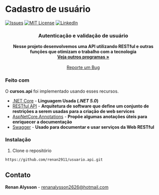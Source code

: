 # Cadastro de usuário

<!-- PROJECT SHIELDS -->
[![Issues][issues-shield]][issues-url]
[![MIT License][license-shield]][license-url]
[![LinkedIn][linkedin-shield]][linkedin-url]

  <h3 align="center"><strong>Autenticação e validação de usuário</strong></h3>

  <p align="center">
 <strong>Nesse projeto desenvolvemos uma API utilizando RESTful e outras funções que otimizam o trabalho com a tecnologia</strong>
    <br />
    <a href="https://github.com/renan2911?tab=repositories"><strong>Veja outros programas »</strong></a>
    <br />
    <br />
    <a href="https://github.com/renan2911/NOME_DESSE_REPOSITORIO/issues">Reporte um Bug</a>
  </p>
</p>

### Feito com

O <strong>cursos.api</strong> foi implementado usando esses recursos.

* [.NET Core](https://docs.microsoft.com/pt-br/dotnet/core/) - <strong>Linguagem Usada (*.NET 5.0*)</strong>
* [RESTful API](URL_DA_DOC_DA_LINGUAGEM_2) - <strong>Arquitetura de software que define um conjunto de restrições a serem usadas para a criação de web services</strong>
* [AspNetCore.Annotations](https://www.nuget.org/packages/Swashbuckle.AspNetCore.Annotations/) - <strong>Propõe algumas anotações úteis para enriquecer a documentação</strong>
* [Swagger](https://swagger.io/docs/) - <strong>Usado para documentar e usar serviços da Web RESTful</strong>


### Instalação

1. Clone o repositório
```sh
https://github.com/renan2911/usuario.api.git
```


<!-- LICENSE -->

<!-- CONTACT -->
## Contato

<strong>Renan Alysson</strong> - renanalysson2626@hotmail.com

<!-- MARKDOWN LINKS & IMAGES -->
[issues-shield]: https://img.shields.io/github/issues/othneildrew/Best-README-Template.svg?style=flat-square
[issues-url]: https://github.com/renan2911/usuario.api/issues
[license-shield]: https://img.shields.io/github/license/othneildrew/Best-README-Template.svg?style=flat-square
[license-url]: https://github.com/NICKNAME_DO_SEU_GITHUB/NOME_DESSE_REPOSITORIO/blob/master/LICENSE.txt
[linkedin-shield]: https://img.shields.io/badge/-LinkedIn-black.svg?style=flat-square&logo=linkedin&colorB=555
[linkedin-url]: https://www.linkedin.com/in/renan-alysson-f/


